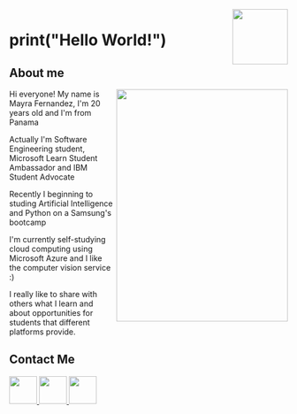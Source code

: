 <img src="https://user-images.githubusercontent.com/79926594/149069804-ae868b10-6d5f-45ab-b3d0-7ba95b12d894.gif" width="100" height="100" align="right" />




# print("Hello World!")


## About me

<p> 
<img src="https://github.com/Sardinita/May/blob/main/SVG/WhatsApp%20Image%202022-01-08%20at%2011.21.37%20AM.jpeg" width="310" height="420" align="right">Hi everyone! My name is Mayra Fernandez, I'm 20 years old and I'm from Panama


Actually I'm Software Engineering student, Microsoft Learn Student Ambassador and IBM Student Advocate
  
Recently I beginning to studing Artificial Intelligence and Python on a Samsung's bootcamp 

 I'm currently self-studying cloud computing using Microsoft Azure and I like the computer vision service :)

I really like to share with others what I learn and about opportunities for students that different platforms provide.
</p>




## Contact Me

<a href="https://www.linkedin.com/in/mayyy/"><img src = "https://github.com/Sardinita/May/blob/main/SVG/Link.svg" width="50" height="50" /> </a>
<a href="https://www.instagram.com/mayy.404/"> <img src = "https://user-images.githubusercontent.com/79926594/182289435-57735dcb-5519-4ec7-ad26-9f6adf539412.png" width="50" height="50" /> </a> 
<a href="mailto:mayra.fernandez@studentambassador.com"> <img src = "https://github.com/Sardinita/May/blob/main/SVG/correo.svg" width="50" height="50" /> 


